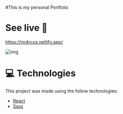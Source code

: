 #This is my personal Portfolio

# See live 👀
https://jm4rcos.netlify.app/

![img](https://i.imgur.com/5X72YzT.gif)

# :computer: Technologies
This project was made using the follow technologies:
     
* [React](https://reactjs.org/)    
* [Sass](https://sass-lang.com/)

